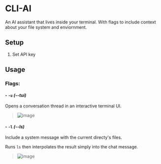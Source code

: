 # CLI-AI
An AI assistant that lives inside your terminal. With flags to include context about your file system and enviornment.


## Setup
1. Set API key 

## Usage


### Flags: 


#### - `-u` *(--tui)*
Opens a conversation thread in an interactive terminal UI.
>![image](https://github.com/cheeseonamonkey/CLI-AI/assets/54555500/b6bccfdc-cdd6-456a-98f2-97c2df6afbb4)


#### - `-l` *(--ls)*
Include a system message with the current directy's files.

Runs `ls` then interpolates the result simply into the chat message.

>![image](https://github.com/cheeseonamonkey/CLI-AI/assets/54555500/bcfdc6ef-e70c-43a0-9d5b-0ebccc9cae2b)
